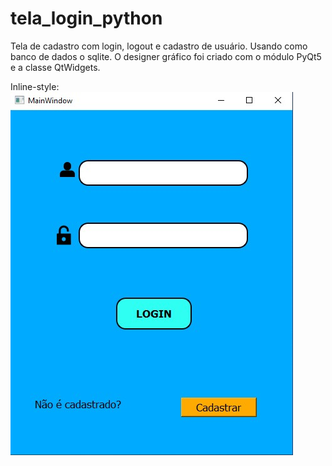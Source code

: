 # tela_login_python
Tela de cadastro com login, logout e cadastro de usuário.
Usando como banco de dados o sqlite.
O designer gráfico foi criado com o módulo PyQt5 e a classe QtWidgets.


Inline-style: 
![alt text](https://github.com/Gedionir/tela_login_python/blob/main/images/model_screen_login.jpg "Logo Title Text 1")
